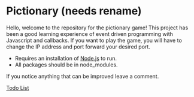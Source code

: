 # Pictionary (needs rename)
Hello, welcome to the repository for the pictionary game! This project has been a good learning experience of event driven programming with Javascript and callbacks.
If you want to play the game, you will have to change the IP address and port forward your desired port. 

* Requires an installation of [Node.js](https://nodejs.org/en/) to run.
* All packages should be in node_modules.

If you notice anything that can be improved leave a comment.

[Todo List](todo)
